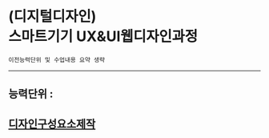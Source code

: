 # (디지털디자인)  <br />스마트기기 UX&UI웹디자인과정

`이전능력단위 및 수업내용 요약 생략`

---

## 능력단위 : 

## [디자인구성요소제작]("./todo/과정_todo-디자인구성요소제작.md")

